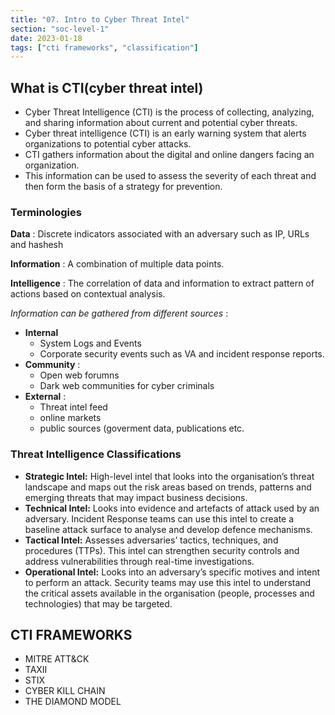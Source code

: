 ```yaml
---
title: "07. Intro to Cyber Threat Intel"
section: "soc-level-1"
date: 2023-01-18
tags: ["cti frameworks", "classification"]
---
```


## What is CTI(cyber threat intel)

- Cyber Threat Intelligence (CTI) is the process of collecting, analyzing, and sharing information about current and potential cyber threats.
- Cyber threat intelligence (CTI) is an early warning system that alerts organizations to potential cyber attacks.
- CTI gathers information about the digital and online dangers facing an organization.
- This information can be used to assess the severity of each threat and then form the basis of a strategy for prevention.

### Terminologies

**Data** : Discrete indicators associated with an adversary such as IP, URLs and hashesh

**Information** : A combination of multiple data points.

**Intelligence** : The correlation of data and information to extract pattern of actions based on contextual analysis.

_Information can be gathered from different sources_ :

- **Internal**
    - System Logs and Events
    - Corporate security events such as VA and incident response reports.
- **Community** :
    - Open web forumns
    - Dark web communities for cyber criminals
- **External** :
    - Threat intel feed
    - online markets
    - public sources (goverment data, publications etc.

### Threat Intelligence Classifications

- **Strategic Intel:** High-level intel that looks into the organisation’s threat landscape and maps out the risk areas based on trends, patterns and emerging threats that may impact business decisions.
- **Technical Intel:** Looks into evidence and artefacts of attack used by an adversary. Incident Response teams can use this intel to create a baseline attack surface to analyse and develop defence mechanisms.
- **Tactical Intel:** Assesses adversaries’ tactics, techniques, and procedures (TTPs). This intel can strengthen security controls and address vulnerabilities through real-time investigations.
- **Operational Intel:** Looks into an adversary’s specific motives and intent to perform an attack. Security teams may use this intel to understand the critical assets available in the organisation (people, processes and technologies) that may be targeted.

## CTI FRAMEWORKS

- MITRE ATT&CK
- TAXII
- STIX
- CYBER KILL CHAIN
- THE DIAMOND MODEL
